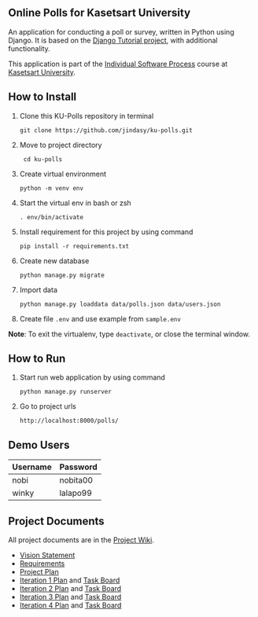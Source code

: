 ## Online Polls for Kasetsart University

An application for conducting a poll or survey, written in Python using Django. It is based on the [Django Tutorial project][django-tutorial],
with additional functionality.

This application is part of the [Individual Software Process](https://cpske.github.io/ISP) course at [Kasetsart University](https://ku.ac.th).

## How to Install

1. Clone this KU-Polls repository in terminal
    ```
    git clone https://github.com/jindasy/ku-polls.git
    ```

2. Move to project directory
   ```
    cd ku-polls
   ```

3. Create virtual environment
   ```
   python -m venv env
   ```

4. Start the virtual env in bash or zsh
   ```
   . env/bin/activate 
   ```

5. Install requirement for this project by using command
    ```
    pip install -r requirements.txt
    ```

6. Create new database
   ```
   python manage.py migrate
   ```

7. Import data
   ```
   python manage.py loaddata data/polls.json data/users.json
   ```

8. Create file `.env` and use example from `sample.env`

**Note**: To exit the virtualenv, type `deactivate`, or close the terminal window.

## How to Run

1. Start run web application by using command
   ```
   python manage.py runserver
   ```
2. Go to project urls
   ```
   http://localhost:8000/polls/
   ```

## Demo Users
| Username | Password |
|----------|----------|
| nobi     | nobita00 |
| winky    | lalapo99 |

## Project Documents
All project documents are in the [Project Wiki](../../wiki/Home).
- [Vision Statement](../../wiki/Vision%20Statement)
- [Requirements](../../wiki/Requirements)
- [Project Plan](../../wiki/Development%20Plan)
- [Iteration 1 Plan](../../wiki/Iteration%201%20Plan) and [Task Board](https://github.com/users/jindasy/projects/2/views/2)
- [Iteration 2 Plan](../../wiki/Iteration%202%20Plan) and [Task Board](https://github.com/users/jindasy/projects/2/views/3)
- [Iteration 3 Plan](../../wiki/Iteration%203%20Plan) and [Task Board](https://github.com/users/jindasy/projects/2/views/4)
- [Iteration 4 Plan](../../wiki/Iteration%204%20Plan) and [Task Board](https://github.com/users/jindasy/projects/2/views/6)

[django-tutorial]: https://docs.djangoproject.com/en/4.1/intro/tutorial01/
